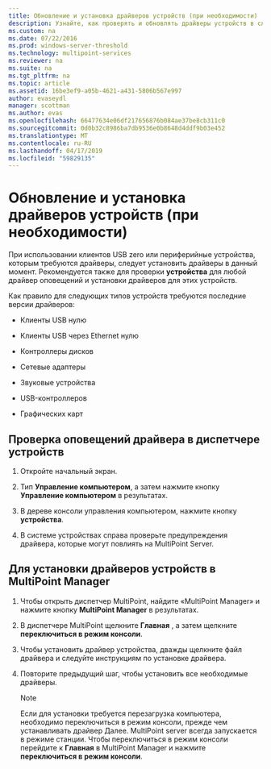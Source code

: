 ```yaml
---
title: Обновление и установка драйверов устройств (при необходимости)
description: Узнайте, как проверять и обновлять драйверы устройств в службах MultiPoint
ms.custom: na
ms.date: 07/22/2016
ms.prod: windows-server-threshold
ms.technology: multipoint-services
ms.reviewer: na
ms.suite: na
ms.tgt_pltfrm: na
ms.topic: article
ms.assetid: 16be3ef9-a05b-4621-a431-5806b567e997
author: evaseydl
manager: scottman
ms.author: evas
ms.openlocfilehash: 66477634e06df217656876b084ae37be8cb311c0
ms.sourcegitcommit: 0d0b32c8986ba7db9536e0b8648d4ddf9b03e452
ms.translationtype: MT
ms.contentlocale: ru-RU
ms.lasthandoff: 04/17/2019
ms.locfileid: "59829135"
---
```

# <a name="update-and-install-device-drivers-if-needed"></a>Обновление и установка драйверов устройств (при необходимости)
При использовании клиентов USB zero или периферийные устройства, которым требуются драйверы, следует установить драйверы в данный момент. Рекомендуется также для проверки **устройства** для любой драйвер оповещений и установки драйверов для этих устройств.  
  
Как правило для следующих типов устройств требуются последние версии драйверов:  
  
-   Клиенты USB нулю  
  
-   Клиенты USB через Ethernet нулю  
  
-   Контроллеры дисков  
  
-   Сетевые адаптеры  
  
-   Звуковые устройства  
  
-   USB-контроллеров

-   Графических карт


## <a name="to-check-for-driver-alerts-in-device-manager"></a>Проверка оповещений драйвера в диспетчере устройств  
  
1.  Откройте начальный экран.  
  
2.  Тип **Управление компьютером**, а затем нажмите кнопку **Управление компьютером** в результатах.  
  
3.  В дереве консоли управления компьютером, нажмите кнопку **устройства**.  
  
4.  В системе устройствах справа проверьте предупреждения драйвера, которые могут повлиять на MultiPoint Server.  
  
## <a name="to-install-device-drivers-in-multipoint-manager"></a>Для установки драйверов устройств в MultiPoint Manager  
  
1.  Чтобы открыть диспетчер MultiPoint, найдите «MultiPoint Manager» и нажмите кнопку **MultiPoint Manager** в результатах.  
  
2.  В диспетчере MultiPoint щелкните **Главная** , а затем щелкните **переключиться в режим консоли**.  
  
3.  Чтобы установить драйвер устройства, дважды щелкните файл драйвера и следуйте инструкциям по установке драйвера.  
  
4.  Повторите предыдущий шаг, чтобы установить все необходимые драйверы.  
  
    > [!NOTE]  
    > Если для установки требуется перезагрузка компьютера, необходимо переключиться в режим консоли, прежде чем устанавливать драйвер Далее. MultiPoint server всегда запускается в режиме станции. Чтобы переключиться в режим консоли перейдите к **Главная** в MultiPoint Manager и нажмите **переключиться в режим консоли**.